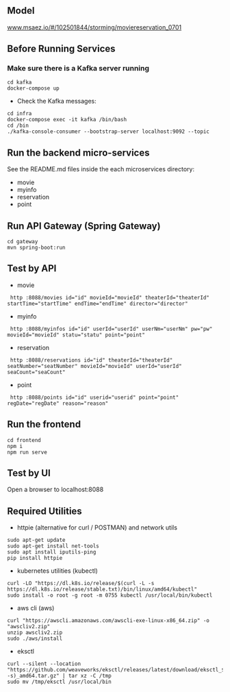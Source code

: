 # 

## Model
www.msaez.io/#/102501844/storming/moviereservation_0701

## Before Running Services
### Make sure there is a Kafka server running
```
cd kafka
docker-compose up
```
- Check the Kafka messages:
```
cd infra
docker-compose exec -it kafka /bin/bash
cd /bin
./kafka-console-consumer --bootstrap-server localhost:9092 --topic
```

## Run the backend micro-services
See the README.md files inside the each microservices directory:

- movie
- myinfo
- reservation
- point


## Run API Gateway (Spring Gateway)
```
cd gateway
mvn spring-boot:run
```

## Test by API
- movie
```
 http :8088/movies id="id" movieId="movieId" theaterId="theaterId" startTime="startTime" endTime="endTime" director="director" 
```
- myinfo
```
 http :8088/myinfos id="id" userId="userId" userNm="userNm" pw="pw" movieId="movieId" statu="statu" point="point" 
```
- reservation
```
 http :8088/reservations id="id" theaterId="theaterId" seatNumber="seatNumber" movieId="movieId" userId="userId" seaCount="seaCount" 
```
- point
```
 http :8088/points id="id" userid="userid" point="point" regDate="regDate" reason="reason" 
```


## Run the frontend
```
cd frontend
npm i
npm run serve
```

## Test by UI
Open a browser to localhost:8088

## Required Utilities

- httpie (alternative for curl / POSTMAN) and network utils
```
sudo apt-get update
sudo apt-get install net-tools
sudo apt install iputils-ping
pip install httpie
```

- kubernetes utilities (kubectl)
```
curl -LO "https://dl.k8s.io/release/$(curl -L -s https://dl.k8s.io/release/stable.txt)/bin/linux/amd64/kubectl"
sudo install -o root -g root -m 0755 kubectl /usr/local/bin/kubectl
```

- aws cli (aws)
```
curl "https://awscli.amazonaws.com/awscli-exe-linux-x86_64.zip" -o "awscliv2.zip"
unzip awscliv2.zip
sudo ./aws/install
```

- eksctl 
```
curl --silent --location "https://github.com/weaveworks/eksctl/releases/latest/download/eksctl_$(uname -s)_amd64.tar.gz" | tar xz -C /tmp
sudo mv /tmp/eksctl /usr/local/bin
```

